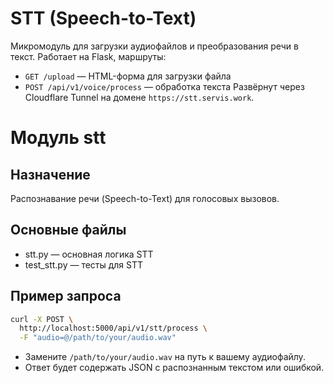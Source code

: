 # STT (Speech-to-Text)
Микромодуль для загрузки аудиофайлов и преобразования речи в текст.
Работает на Flask, маршруты:
- `GET /upload` — HTML-форма для загрузки файла
- `POST /api/v1/voice/process` — обработка текста
Развёрнут через Cloudflare Tunnel на домене `https://stt.servis.work`.

# Модуль stt

## Назначение
Распознавание речи (Speech-to-Text) для голосовых вызовов.

## Основные файлы
- stt.py — основная логика STT
- test_stt.py — тесты для STT 

## Пример запроса

```bash
curl -X POST \
  http://localhost:5000/api/v1/stt/process \
  -F "audio=@/path/to/your/audio.wav"
```

- Замените `/path/to/your/audio.wav` на путь к вашему аудиофайлу.
- Ответ будет содержать JSON с распознанным текстом или ошибкой. 